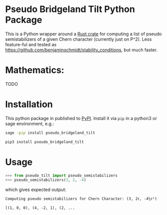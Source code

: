 # Pseudo Bridgeland Tilt Python Package

This is a Python wrapper around a [Rust crate](https://gitlab.com/pseudowalls/tilt.rs) for computing a list of pseudo semistabilizers of a given Chern character (currently just on P^2).
Less feature-ful and tested as https://github.com/benjaminschmidt/stability_conditions, but much faster.

# Mathematics:

TODO

# Installation

This python package in published to [PyPI](https://pypi.org/manage/project/pseudo-bridgeland-tilt/releases/).
Install it via `pip` in a python3 or sage environment, e.g.:

```bash
sage -pip install pseudo_bridgeland_tilt
```
```bash
pip3 install pseudo_bridgeland_tilt
```

# Usage

```python
>>> from pseudo_tilt import pseudo_semistabilizers
>>> pseudo_semistabilizers(3, 2, -4)
```
which gives expected output:
```output
Computing pseudo semistabilizers for Chern Character: (3, 2ℓ, -4½ℓ²)

[(1, 0, 0), (4, -2, 1), (2, ...
```
